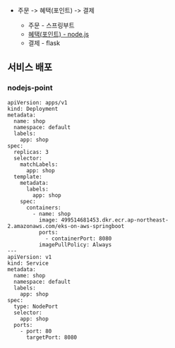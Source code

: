* 주문 -> 혜택(포인트) -> 결제 

  * 주문 - 스프링부트 
  * [혜택(포인트) - node.js](https://github.com/gnosia93/eks-on-aws/blob/main/tutorial/istio-nodejs.md)
  * 결제 - flask


## 서비스 배포 ##

### nodejs-point ###
```
apiVersion: apps/v1
kind: Deployment
metadata:
  name: shop
  namespace: default
  labels:
    app: shop
spec:
  replicas: 3
  selector:
    matchLabels:
      app: shop
  template:
    metadata:
      labels:
        app: shop
    spec:
      containers:
        - name: shop
          image: 499514681453.dkr.ecr.ap-northeast-2.amazonaws.com/eks-on-aws-springboot
          ports:
            - containerPort: 8080
          imagePullPolicy: Always
---
apiVersion: v1
kind: Service
metadata:
  name: shop
  namespace: default
  labels:
    app: shop
spec:
  type: NodePort
  selector:
    app: shop
  ports:
    - port: 80
      targetPort: 8080
```
